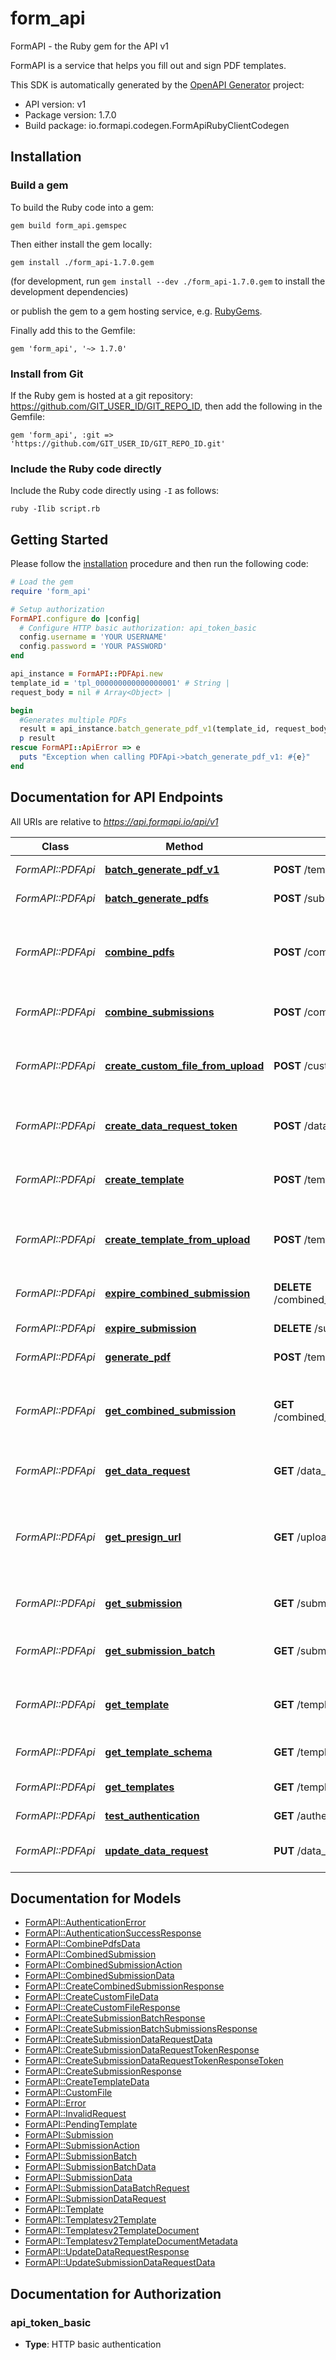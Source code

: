 # form_api

FormAPI - the Ruby gem for the API v1

FormAPI is a service that helps you fill out and sign PDF templates.

This SDK is automatically generated by the [OpenAPI Generator](https://openapi-generator.tech) project:

- API version: v1
- Package version: 1.7.0
- Build package: io.formapi.codegen.FormApiRubyClientCodegen

## Installation

### Build a gem

To build the Ruby code into a gem:

```shell
gem build form_api.gemspec
```

Then either install the gem locally:

```shell
gem install ./form_api-1.7.0.gem
```
(for development, run `gem install --dev ./form_api-1.7.0.gem` to install the development dependencies)

or publish the gem to a gem hosting service, e.g. [RubyGems](https://rubygems.org/).

Finally add this to the Gemfile:

    gem 'form_api', '~> 1.7.0'

### Install from Git

If the Ruby gem is hosted at a git repository: https://github.com/GIT_USER_ID/GIT_REPO_ID, then add the following in the Gemfile:

    gem 'form_api', :git => 'https://github.com/GIT_USER_ID/GIT_REPO_ID.git'

### Include the Ruby code directly

Include the Ruby code directly using `-I` as follows:

```shell
ruby -Ilib script.rb
```

## Getting Started

Please follow the [installation](#installation) procedure and then run the following code:
```ruby
# Load the gem
require 'form_api'

# Setup authorization
FormAPI.configure do |config|
  # Configure HTTP basic authorization: api_token_basic
  config.username = 'YOUR USERNAME'
  config.password = 'YOUR PASSWORD'
end

api_instance = FormAPI::PDFApi.new
template_id = 'tpl_000000000000000001' # String | 
request_body = nil # Array<Object> | 

begin
  #Generates multiple PDFs
  result = api_instance.batch_generate_pdf_v1(template_id, request_body)
  p result
rescue FormAPI::ApiError => e
  puts "Exception when calling PDFApi->batch_generate_pdf_v1: #{e}"
end

```

## Documentation for API Endpoints

All URIs are relative to *https://api.formapi.io/api/v1*

Class | Method | HTTP request | Description
------------ | ------------- | ------------- | -------------
*FormAPI::PDFApi* | [**batch_generate_pdf_v1**](docs/PDFApi.md#batch_generate_pdf_v1) | **POST** /templates/{template_id}/submissions/batch | Generates multiple PDFs
*FormAPI::PDFApi* | [**batch_generate_pdfs**](docs/PDFApi.md#batch_generate_pdfs) | **POST** /submissions/batches | Generates multiple PDFs
*FormAPI::PDFApi* | [**combine_pdfs**](docs/PDFApi.md#combine_pdfs) | **POST** /combined_submissions?v&#x3D;2 | Merge submission PDFs, template PDFs, or custom files
*FormAPI::PDFApi* | [**combine_submissions**](docs/PDFApi.md#combine_submissions) | **POST** /combined_submissions | Merge generated PDFs together
*FormAPI::PDFApi* | [**create_custom_file_from_upload**](docs/PDFApi.md#create_custom_file_from_upload) | **POST** /custom_files | Create a new custom file from a cached presign upload
*FormAPI::PDFApi* | [**create_data_request_token**](docs/PDFApi.md#create_data_request_token) | **POST** /data_requests/{data_request_id}/tokens | Creates a new data request token for form authentication
*FormAPI::PDFApi* | [**create_template**](docs/PDFApi.md#create_template) | **POST** /templates | Upload a new PDF template with a file upload
*FormAPI::PDFApi* | [**create_template_from_upload**](docs/PDFApi.md#create_template_from_upload) | **POST** /templates?v&#x3D;2 | Create a new PDF template from a cached presign upload
*FormAPI::PDFApi* | [**expire_combined_submission**](docs/PDFApi.md#expire_combined_submission) | **DELETE** /combined_submissions/{combined_submission_id} | Expire a combined submission
*FormAPI::PDFApi* | [**expire_submission**](docs/PDFApi.md#expire_submission) | **DELETE** /submissions/{submission_id} | Expire a PDF submission
*FormAPI::PDFApi* | [**generate_pdf**](docs/PDFApi.md#generate_pdf) | **POST** /templates/{template_id}/submissions | Generates a new PDF
*FormAPI::PDFApi* | [**get_combined_submission**](docs/PDFApi.md#get_combined_submission) | **GET** /combined_submissions/{combined_submission_id} | Check the status of a combined submission (merged PDFs)
*FormAPI::PDFApi* | [**get_data_request**](docs/PDFApi.md#get_data_request) | **GET** /data_requests/{data_request_id} | Look up a submission data request
*FormAPI::PDFApi* | [**get_presign_url**](docs/PDFApi.md#get_presign_url) | **GET** /uploads/presign | Get a presigned URL so that you can upload a file to our AWS S3 bucket
*FormAPI::PDFApi* | [**get_submission**](docs/PDFApi.md#get_submission) | **GET** /submissions/{submission_id} | Check the status of a PDF
*FormAPI::PDFApi* | [**get_submission_batch**](docs/PDFApi.md#get_submission_batch) | **GET** /submissions/batches/{submission_batch_id} | Check the status of a submission batch job
*FormAPI::PDFApi* | [**get_template**](docs/PDFApi.md#get_template) | **GET** /templates/{template_id} | Check the status of an uploaded template
*FormAPI::PDFApi* | [**get_template_schema**](docs/PDFApi.md#get_template_schema) | **GET** /templates/{template_id}/schema | Fetch the JSON schema for a template
*FormAPI::PDFApi* | [**get_templates**](docs/PDFApi.md#get_templates) | **GET** /templates | Get a list of all templates
*FormAPI::PDFApi* | [**test_authentication**](docs/PDFApi.md#test_authentication) | **GET** /authentication | Test Authentication
*FormAPI::PDFApi* | [**update_data_request**](docs/PDFApi.md#update_data_request) | **PUT** /data_requests/{data_request_id} | Update a submission data request


## Documentation for Models

 - [FormAPI::AuthenticationError](docs/AuthenticationError.md)
 - [FormAPI::AuthenticationSuccessResponse](docs/AuthenticationSuccessResponse.md)
 - [FormAPI::CombinePdfsData](docs/CombinePdfsData.md)
 - [FormAPI::CombinedSubmission](docs/CombinedSubmission.md)
 - [FormAPI::CombinedSubmissionAction](docs/CombinedSubmissionAction.md)
 - [FormAPI::CombinedSubmissionData](docs/CombinedSubmissionData.md)
 - [FormAPI::CreateCombinedSubmissionResponse](docs/CreateCombinedSubmissionResponse.md)
 - [FormAPI::CreateCustomFileData](docs/CreateCustomFileData.md)
 - [FormAPI::CreateCustomFileResponse](docs/CreateCustomFileResponse.md)
 - [FormAPI::CreateSubmissionBatchResponse](docs/CreateSubmissionBatchResponse.md)
 - [FormAPI::CreateSubmissionBatchSubmissionsResponse](docs/CreateSubmissionBatchSubmissionsResponse.md)
 - [FormAPI::CreateSubmissionDataRequestData](docs/CreateSubmissionDataRequestData.md)
 - [FormAPI::CreateSubmissionDataRequestTokenResponse](docs/CreateSubmissionDataRequestTokenResponse.md)
 - [FormAPI::CreateSubmissionDataRequestTokenResponseToken](docs/CreateSubmissionDataRequestTokenResponseToken.md)
 - [FormAPI::CreateSubmissionResponse](docs/CreateSubmissionResponse.md)
 - [FormAPI::CreateTemplateData](docs/CreateTemplateData.md)
 - [FormAPI::CustomFile](docs/CustomFile.md)
 - [FormAPI::Error](docs/Error.md)
 - [FormAPI::InvalidRequest](docs/InvalidRequest.md)
 - [FormAPI::PendingTemplate](docs/PendingTemplate.md)
 - [FormAPI::Submission](docs/Submission.md)
 - [FormAPI::SubmissionAction](docs/SubmissionAction.md)
 - [FormAPI::SubmissionBatch](docs/SubmissionBatch.md)
 - [FormAPI::SubmissionBatchData](docs/SubmissionBatchData.md)
 - [FormAPI::SubmissionData](docs/SubmissionData.md)
 - [FormAPI::SubmissionDataBatchRequest](docs/SubmissionDataBatchRequest.md)
 - [FormAPI::SubmissionDataRequest](docs/SubmissionDataRequest.md)
 - [FormAPI::Template](docs/Template.md)
 - [FormAPI::Templatesv2Template](docs/Templatesv2Template.md)
 - [FormAPI::Templatesv2TemplateDocument](docs/Templatesv2TemplateDocument.md)
 - [FormAPI::Templatesv2TemplateDocumentMetadata](docs/Templatesv2TemplateDocumentMetadata.md)
 - [FormAPI::UpdateDataRequestResponse](docs/UpdateDataRequestResponse.md)
 - [FormAPI::UpdateSubmissionDataRequestData](docs/UpdateSubmissionDataRequestData.md)


## Documentation for Authorization


### api_token_basic

- **Type**: HTTP basic authentication

